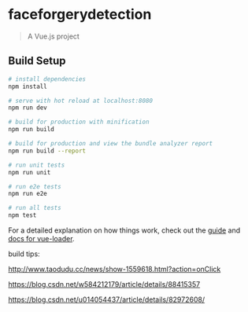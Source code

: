 # faceforgerydetection

> A Vue.js project



## Build Setup

``` bash
# install dependencies
npm install

# serve with hot reload at localhost:8080
npm run dev

# build for production with minification
npm run build

# build for production and view the bundle analyzer report
npm run build --report

# run unit tests
npm run unit

# run e2e tests
npm run e2e

# run all tests
npm test
```

For a detailed explanation on how things work, check out the [guide](http://vuejs-templates.github.io/webpack/) and [docs for vue-loader](http://vuejs.github.io/vue-loader).

build tips:

http://www.taodudu.cc/news/show-1559618.html?action=onClick

https://blog.csdn.net/w584212179/article/details/88415357

https://blog.csdn.net/u014054437/article/details/82972608/

